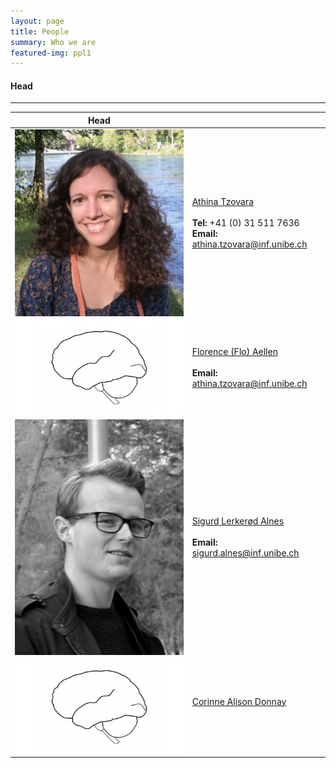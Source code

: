 ```yaml
---
layout: page
title: People
summary: Who we are
featured-img: ppl1
---
```


#### Head 
---

|Head  | |
|:---:|:---|
|<img align="center" src="https://raw.githubusercontent.com/ccneuro/ccneuro.github.io/master/assets/img/posts/TzovaraAthina_Picture.jpg" alt="Smiley face"/> | <a href="https://ccneuro.github.io/atzovara/">Athina Tzovara</a><br/><br/>**Tel:** +41 (0) 31 511 7636<br/>**Email:** athina.tzovara@inf.unibe.ch|
|<img align="center" src="https://raw.githubusercontent.com/ccneuro/ccneuro.github.io/master/assets/img/posts/ppl.jpg" alt="Smiley face"/> | <a href="https://ccneuro.github.io/faellen/">Florence (Flo) Aellen</a><br/><br/>**Email:** athina.tzovara@inf.unibe.ch|
|<img align="center" src="https://raw.githubusercontent.com/ccneuro/ccneuro.github.io/master/assets/img/posts/AlnesSigurd_Picture.jpg" alt="Smiley face"/> | <a href="https://ccneuro.github.io/salnes/">Sigurd Lerkerød Alnes</a><br/><br/>**Email:** sigurd.alnes@inf.unibe.ch |
|<img align="center" src="https://raw.githubusercontent.com/ccneuro/ccneuro.github.io/master/assets/img/posts/ppl.jpg" alt="Smiley face"/> | <a href="https://ccneuro.github.io/salnes/">Corinne Alison Donnay</a><br/><br/> |



 

